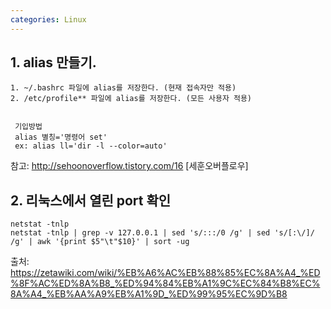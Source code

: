 ```yaml
---
categories: Linux
---
```

## 1.  alias 만들기.
    1. ~/.bashrc 파일에 alias를 저장한다. (현재 접속자만 적용)
    2. /etc/profile** 파일에 alias를 저장한다. (모든 사용자 적용)


     기입방법
     alias 별칭='명령어 set'
     ex: alias ll='dir -l --color=auto'

참고: http://sehoonoverflow.tistory.com/16 [세훈오버플로우]


## 2. 리눅스에서 열린 port 확인

    netstat -tnlp
    netstat -tnlp | grep -v 127.0.0.1 | sed 's/:::/0 /g' | sed 's/[:\/]/ /g' | awk '{print $5"\t"$10}' | sort -ug

 출처: https://zetawiki.com/wiki/%EB%A6%AC%EB%88%85%EC%8A%A4_%ED%8F%AC%ED%8A%B8_%ED%94%84%EB%A1%9C%EC%84%B8%EC%8A%A4_%EB%AA%A9%EB%A1%9D_%ED%99%95%EC%9D%B8
